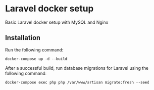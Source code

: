 # Laravel docker setup
Basic Laravel docker setup with MySQL and Nginx

## Installation
Run the following command:

`docker-compose up -d --build`

After a successful build, run database migrations for Laravel using the following command:

`docker-compose exec php php /var/www/artisan migrate:fresh --seed`
